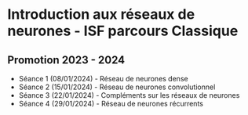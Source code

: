 # Introduction aux réseaux de neurones - ISF parcours Classique

## Promotion 2023 - 2024
* Séance 1 (08/01/2024) - Réseau de neurones dense
* Séance 2 (15/01/2024) - Réseau de neurones convolutionnel
* Séance 3 (22/01/2024) - Compléments sur les réseaux de neurones
* Séance 4 (29/01/2024) - Réseau de neurones récurrents
